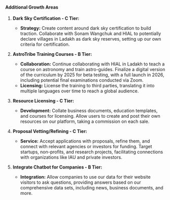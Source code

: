 #### Additional Growth Areas

1. **Dark Sky Certification - C Tier:**

   - **Strategy:** Create content around dark sky certification to build traction. Collaborate with
     Sonam Wangchuk and HIAL to potentially declare villages in Ladakh as dark sky reserves, setting
     up our own criteria for certification.

2. **AstroTribe Training Courses - B Tier:**

   - **Collaboration:** Continue collaborating with HIAL in Ladakh to teach a course on astronomy
     and train astro-guides. Finalize a digital version of the curriculum by 2025 for beta testing,
     with a full launch in 2026, including potential final examinations conducted via Zoom.
   - **Licensing:** License the training to third parties, translating it into multiple languages
     over time to reach a global audience.

3. **Resource Licensing - C Tier:**

   - **Development:** Collate business documents, education templates, and courses for licensing.
     Allow users to create and post their own resources on our platform, taking a commission on each
     sale.

4. **Proposal Vetting/Refining - C Tier:**

   - **Service:** Accept applications with proposals, refine them, and connect with relevant
     agencies or investors for funding. Target startups, non-profits, and research projects,
     facilitating connections with organizations like IAU and private investors.

5. **Integrate Chatbot for Companies - B Tier:**
   - **Integration:** Allow companies to use our data for their website visitors to ask questions,
     providing answers based on our comprehensive data sets, including news, business documents, and
     more.
